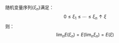 随机变量序列$\{\xi_n\}$满足：
$$
0\le \xi_1\le \cdots\le \xi_n \uparrow \xi
$$
则：
$$
\lim_n E(\xi_n)=E(\lim_n \xi_n)=E(\xi)
$$
